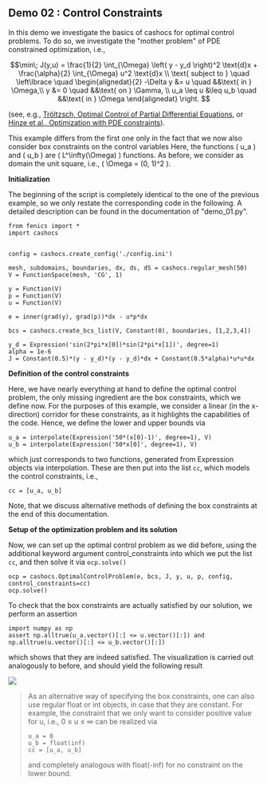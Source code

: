 ## Demo 02 : Control Constraints


In this demo we investigate the basics of cashocs for
optimal control problems. To do so, we investigate the "mother
problem" of PDE constrained optimization, i.e.,

$$\min\; J(y,u) = \frac{1}{2} \int_{\Omega} \left( y - y_d \right)^2 \text{d}x + \frac{\alpha}{2} \int_{\Omega} u^2 \text{d}x \\
\text{ subject to } \quad \left\lbrace \quad
\begin{alignedat}{2}
-\Delta y &= u \quad &&\text{ in } \Omega,\\
y &= 0 \quad &&\text{ on } \Gamma, \\
u_a \leq u &\leq u_b \quad &&\text{ in } \Omega
\end{alignedat} \right.
$$

(see, e.g., [Tröltzsch, Optimal Control of Partial Differential Equations](https://doi.org/10.1090/gsm/112),
or [Hinze et al., Optimization with PDE constraints](https://doi.org/10.1007/978-1-4020-8839-1)).

This example differs from the first one only in the fact that
we now also consider box constraints on the control variables
Here, the functions \( u_a \) and \( u_b \) are \( L^\infty(\Omega) \)
functions. As before, we consider
as domain the unit square, i.e., \( \Omega = (0, 1)^2 \).

**Initialization**


The beginning of the script is completely identical to the
one of the previous example, so we only restate the corresponding
code in the following. A detailed description can be found
in the documentation of "demo_01.py".

    from fenics import *
    import cashocs


    config = cashocs.create_config('./config.ini')

    mesh, subdomains, boundaries, dx, ds, dS = cashocs.regular_mesh(50)
    V = FunctionSpace(mesh, 'CG', 1)

    y = Function(V)
    p = Function(V)
    u = Function(V)

    e = inner(grad(y), grad(p))*dx - u*p*dx

    bcs = cashocs.create_bcs_list(V, Constant(0), boundaries, [1,2,3,4])

    y_d = Expression('sin(2*pi*x[0])*sin(2*pi*x[1])', degree=1)
    alpha = 1e-6
    J = Constant(0.5)*(y - y_d)*(y - y_d)*dx + Constant(0.5*alpha)*u*u*dx

**Definition of the control constraints**


Here, we have nearly everything at hand to define the optimal
control problem, the only missing ingredient are the box constraints,
which we define now. For the purposes of this example, we
consider a linear (in the x-direction) corridor for these
constraints, as it highlights the capabilities of the code.
Hence, we define the lower and upper bounds via

    u_a = interpolate(Expression('50*(x[0]-1)', degree=1), V)
    u_b = interpolate(Expression('50*x[0]', degree=1), V)

which just corresponds to two functions, generated from
Expression objects via interpolation. These are then put
into the list `cc`, which models the control constraints, i.e.,

    cc = [u_a, u_b]

Note, that we discuss alternative methods of defining the box
constraints at the end of this documentation.

**Setup of the optimization problem and its solution**


Now, we can set up the optimal control problem as we did before,
using the additional keyword argument control_constraints into which
we put the list `cc`, and then solve it via `ocp.solve()`

    ocp = cashocs.OptimalControlProblem(e, bcs, J, y, u, p, config, control_constraints=cc)
    ocp.solve()

To check that the box constraints are actually satisfied by our
solution, we perform an assertion

    import numpy as np
    assert np.alltrue(u_a.vector()[:] <= u.vector()[:]) and np.alltrue(u.vector()[:] <= u_b.vector()[:])

which shows that they are indeed satisfied. The visualization is carried out analogously
to before, and should yield the following result

![](./img/optimal_control/02_box_constraints.png)

> As an alternative way of specifying the box constraints, one
> can also use regular float or int objects, in case that they
> are constant. For example, the constraint that we only want to
> consider positive value for u, i.e., 0 &le; u &le; &infin; can
> be realized via
>
>     u_a = 0
>     u_b = float(inf)
>     cc = [u_a, u_b]
>
> and completely analogous with float(-inf) for no constraint
> on the lower bound.
